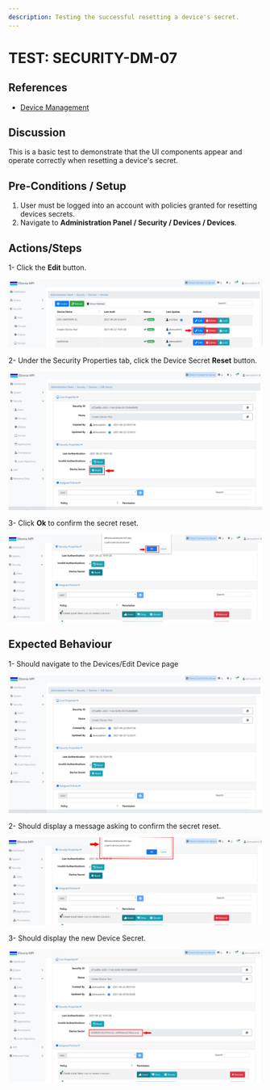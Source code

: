```yaml
---
description: Testing the successful resetting a device's secret.
---
```


# TEST: SECURITY-DM-07

## References

* [Device Management](broken-reference)

## Discussion

This is a basic test to demonstrate that the UI components appear and operate correctly when resetting a device's secret.

## **Pre-Conditions / Setup**

1. User must be logged into an account with policies granted for resetting devices secrets.
2. Navigate to **Administration Panel / Security / Devices / Devices**.

## Actions/Steps

1- Click the **Edit** button.

![](<../../../../../../../.gitbook/assets/18 (2).jpg>)

2- Under the Security Properties tab, click the Device Secret **Reset** button.

![](../../../../../../../.gitbook/assets/19-1.jpg)

3- Click  **Ok** to confirm the secret reset.

![](../../../../../../../.gitbook/assets/22-1.jpg)

## Expected Behaviour

1- Should navigate to the Devices/Edit Device page

![](<../../../../../../../.gitbook/assets/19 (2).jpg>)

2- Should display a message asking to confirm the secret reset.

![](../../../../../../../.gitbook/assets/22.jpg)

3- Should display the new Device Secret.

![](<../../../../../../../.gitbook/assets/23 (1).jpg>)
